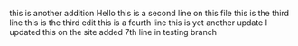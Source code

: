 this is another addition
Hello this is a second line on this file
this is the third line
this is the third edit
this is a fourth line
this is yet another update
I updated this on the site
added 7th line in testing branch
